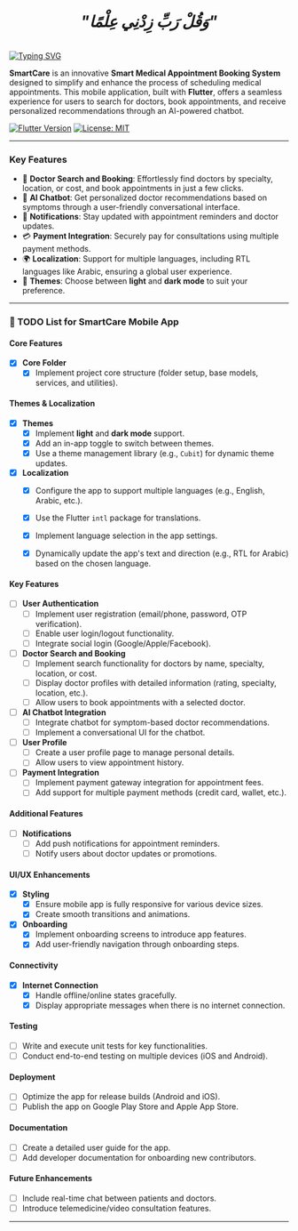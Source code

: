 <div align="center">

# *"وَقُلْ رَبِّ زِدْنِي عِلْمًا"*

</div>

<br clear="both">
<a href="https://git.io/typing-svg"><img src="https://readme-typing-svg.demolab.com?font=Protest+Guerrilla&weight=900&size=45&pause=1000&color=F78918&width=835&height=100&lines=SmartCare+App+📱+%F0%9F%98%8A%E2%9C%8C%EF%B8%8F" alt="Typing SVG" /></a>
<br clear="both">

**SmartCare** is an innovative **Smart Medical Appointment Booking System** designed to simplify and enhance the process of scheduling medical appointments. This mobile application, built with **Flutter**, offers a seamless experience for users to search for doctors, book appointments, and receive personalized recommendations through an AI-powered chatbot. 

[![Flutter Version](https://img.shields.io/badge/Flutter-v3.0-blue.svg)](https://flutter.dev/)
[![License: MIT](https://img.shields.io/badge/License-MIT-yellow.svg)](https://opensource.org/licenses/MIT)

---

### **Key Features**
- 🌟 **Doctor Search and Booking**: Effortlessly find doctors by specialty, location, or cost, and book appointments in just a few clicks.  
- 🤖 **AI Chatbot**: Get personalized doctor recommendations based on symptoms through a user-friendly conversational interface.  
- 🔔 **Notifications**: Stay updated with appointment reminders and doctor updates.  
- 💳 **Payment Integration**: Securely pay for consultations using multiple payment methods.  
- 🌍 **Localization**: Support for multiple languages, including RTL languages like Arabic, ensuring a global user experience.  
- 🎨 **Themes**: Choose between **light** and **dark mode** to suit your preference.  

--- 

### 📝 TODO List for SmartCare Mobile App 

#### **Core Features**
- [x] **Core Folder**
  - [x] Implement project core structure (folder setup, base models, services, and utilities).
        
#### **Themes & Localization**
- [x] **Themes**
  - [x] Implement **light** and **dark mode** support.
  - [x] Add an in-app toggle to switch between themes.
  - [x] Use a theme management library (e.g., `Cubit`) for dynamic theme updates.

- [x] **Localization**
  - [x] Configure the app to support multiple languages (e.g., English, Arabic, etc.).
  - [x] Use the Flutter `intl` package for translations.
  - [x] Implement language selection in the app settings.
  - [x] Dynamically update the app's text and direction (e.g., RTL for Arabic) based on the chosen language.

        
#### **Key Features**
- [ ] **User Authentication**
  - [ ] Implement user registration (email/phone, password, OTP verification).
  - [ ] Enable user login/logout functionality.
  - [ ] Integrate social login (Google/Apple/Facebook).

- [ ] **Doctor Search and Booking**
  - [ ] Implement search functionality for doctors by name, specialty, location, or cost.
  - [ ] Display doctor profiles with detailed information (rating, specialty, location, etc.).
  - [ ] Allow users to book appointments with a selected doctor.

- [ ] **AI Chatbot Integration**
  - [ ] Integrate chatbot for symptom-based doctor recommendations.
  - [ ] Implement a conversational UI for the chatbot.

- [ ] **User Profile**
  - [ ] Create a user profile page to manage personal details.
  - [ ] Allow users to view appointment history.

- [ ] **Payment Integration**
  - [ ] Implement payment gateway integration for appointment fees.
  - [ ] Add support for multiple payment methods (credit card, wallet, etc.).
 
#### **Additional Features**
- [ ] **Notifications**
  - [ ] Add push notifications for appointment reminders.
  - [ ] Notify users about doctor updates or promotions.

#### **UI/UX Enhancements**
- [x] **Styling**
  - [x] Ensure mobile app is fully responsive for various device sizes.
  - [x] Create smooth transitions and animations.

- [x] **Onboarding**
  - [x] Implement onboarding screens to introduce app features.
  - [x] Add user-friendly navigation through onboarding steps.

#### **Connectivity**
- [x] **Internet Connection**
  - [x] Handle offline/online states gracefully.
  - [x] Display appropriate messages when there is no internet connection.

#### **Testing**
- [ ] Write and execute unit tests for key functionalities.
- [ ] Conduct end-to-end testing on multiple devices (iOS and Android).

#### **Deployment**
- [ ] Optimize the app for release builds (Android and iOS).
- [ ] Publish the app on Google Play Store and Apple App Store.

#### **Documentation**
- [ ] Create a detailed user guide for the app.
- [ ] Add developer documentation for onboarding new contributors.

#### **Future Enhancements**
- [ ] Include real-time chat between patients and doctors.
- [ ] Introduce telemedicine/video consultation features.

--- 

